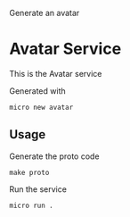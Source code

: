 Generate an avatar

# Avatar Service

This is the Avatar service

Generated with

```
micro new avatar
```

## Usage

Generate the proto code

```
make proto
```

Run the service

```
micro run .
```